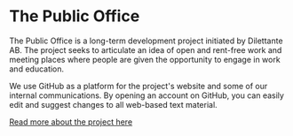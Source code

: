 # The Public Office

The Public Office is a long-term development project initiated by Dilettante AB. The project seeks to articulate an idea of open and rent-free work and meeting places where people are given the opportunity to engage in work and education.

We use GitHub as a platform for the project's website and some of our internal communications. By opening an account on GitHub, you can easily edit and suggest changes to all web-based text material.

[Read more about the project here](http://thepublicoffice.se)